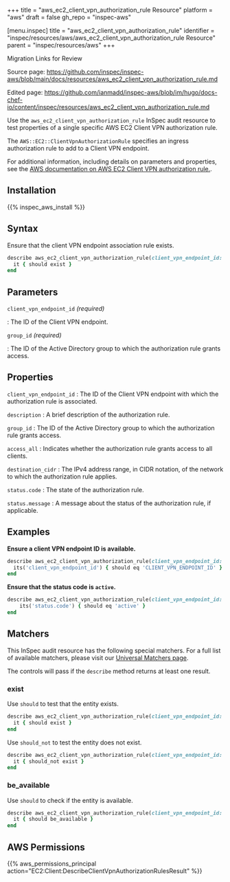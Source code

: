 +++
title = "aws_ec2_client_vpn_authorization_rule Resource"
platform = "aws"
draft = false
gh_repo = "inspec-aws"

[menu.inspec]
title = "aws_ec2_client_vpn_authorization_rule"
identifier = "inspec/resources/aws/aws_ec2_client_vpn_authorization_rule Resource"
parent = "inspec/resources/aws"
+++

<div class="admonition-note">
<p class="admonition-note-title">Migration Links for Review</p>
<div class="admonition-note-text">
<p>Source page: <a href="https://github.com/inspec/inspec-aws/blob/main/docs/resources/aws_ec2_client_vpn_authorization_rule.md">https://github.com/inspec/inspec-aws/blob/main/docs/resources/aws_ec2_client_vpn_authorization_rule.md</a></p>
<p>Edited page: <a href="https://github.com/ianmadd/inspec-aws/blob/im/hugo/docs-chef-io/content/inspec/resources/aws_ec2_client_vpn_authorization_rule.md">https://github.com/ianmadd/inspec-aws/blob/im/hugo/docs-chef-io/content/inspec/resources/aws_ec2_client_vpn_authorization_rule.md</a></p>
</div>
</div>


Use the `aws_ec2_client_vpn_authorization_rule` InSpec audit resource to test properties of a single specific AWS EC2 Client VPN authorization rule.

The `AWS::EC2::ClientVpnAuthorizationRule` specifies an ingress authorization rule to add to a Client VPN endpoint.

For additional information, including details on parameters and properties, see the [AWS documentation on AWS EC2 Client VPN authorization rule.](https://docs.aws.amazon.com/AWSCloudFormation/latest/UserGuide/aws-resource-ec2-clientvpnauthorizationrule.html).

## Installation

{{% inspec_aws_install %}}

## Syntax

Ensure that the client VPN endpoint association rule exists.

```ruby
describe aws_ec2_client_vpn_authorization_rule(client_vpn_endpoint_id: "CLIENT_VPN_ENDPOINT_ID", group_id: "GROUP_ID") do
  it { should exist }
end
```

## Parameters

`client_vpn_endpoint_id` _(required)_

: The ID of the Client VPN endpoint.

`group_id` _(required)_

: The ID of the Active Directory group to which the authorization rule grants access.

## Properties

`client_vpn_endpoint_id`
: The ID of the Client VPN endpoint with which the authorization rule is associated.

`description`
: A brief description of the authorization rule.

`group_id`
: The ID of the Active Directory group to which the authorization rule grants access.

`access_all`
: Indicates whether the authorization rule grants access to all clients.

`destination_cidr`
: The IPv4 address range, in CIDR notation, of the network to which the authorization rule applies.

`status.code`
: The state of the authorization rule.

`status.message`
: A message about the status of the authorization rule, if applicable.

## Examples

**Ensure a client VPN endpoint ID is available.**

```ruby
describe aws_ec2_client_vpn_authorization_rule(client_vpn_endpoint_id: "CLIENT_VPN_ENDPOINT_ID", group_id: "GROUP_ID") do
  its('client_vpn_endpoint_id') { should eq 'CLIENT_VPN_ENDPOINT_ID' }
end
```

**Ensure that the status code is `active`.**

```ruby
describe aws_ec2_client_vpn_authorization_rule(client_vpn_endpoint_id: "CLIENT_VPN_ENDPOINT_ID", group_id: "GROUP_ID") do
    its('status.code') { should eq 'active' }
end
```

## Matchers

This InSpec audit resource has the following special matchers. For a full list of available matchers, please visit our [Universal Matchers page](https://www.inspec.io/docs/reference/matchers/).

The controls will pass if the `describe` method returns at least one result.

### exist

Use `should` to test that the entity exists.

```ruby
describe aws_ec2_client_vpn_authorization_rule(client_vpn_endpoint_id: "CLIENT_VPN_ENDPOINT_ID", group_id: "GROUP_ID") do
  it { should exist }
end
```

Use `should_not` to test the entity does not exist.

```ruby
describe aws_ec2_client_vpn_authorization_rule(client_vpn_endpoint_id: "CLIENT_VPN_ENDPOINT_ID", group_id: "GROUP_ID") do
  it { should_not exist }
end
```

### be_available

Use `should` to check if the entity is available.

```ruby
describe aws_ec2_client_vpn_authorization_rule(client_vpn_endpoint_id: "CLIENT_VPN_ENDPOINT_ID", group_id: "GROUP_ID") do
  it { should be_available }
end
```

## AWS Permissions

{{% aws_permissions_principal action="EC2:Client:DescribeClientVpnAuthorizationRulesResult" %}}
